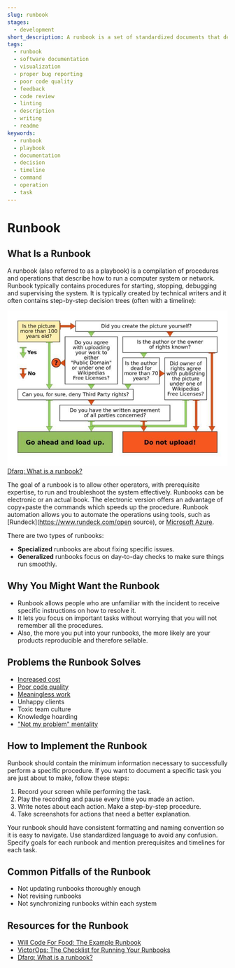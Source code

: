 ```yaml
---
slug: runbook
stages:
  - development
short_description: A runbook is a set of standardized documents that describe how to run a computer system. It typically contains a walkthrough how to start, stop, debug and supervise the system.
tags:
  - runbook
  - software documentation
  - visualization
  - proper bug reporting
  - poor code quality
  - feedback
  - code review
  - linting
  - description
  - writing
  - readme
keywords:
  - runbook
  - playbook
  - documentation
  - decision
  - timeline
  - command
  - operation
  - task
---
```


# Runbook

## What Is a Runbook

A runbook (also referred to as a playbook) is a compilation of procedures and operations that describe how to run a computer system or network. Runbook typically contains procedures for starting, stopping, debugging and supervising the system. It is typically created by technical writers and it often contains step-by-step decision trees (often with a timeline):

![Decision Tree](/files/runbook.png)
[Dfarq: What is a runbook?](https://dfarq.homeip.net/what-is-a-runbook/)

The goal of a runbook is to allow other operators, with prerequisite expertise, to run and troubleshoot the system effectively. Runbooks can be electronic or an actual book. The electronic version offers an advantage of copy+paste the commands which speeds up the procedure. Runbook automation allows you to automate the operations using tools, such as [Rundeck](https://www.rundeck.com/open source), or [Microsoft Azure](https://azure.microsoft.com).

There are two types of runbooks:

- **Specialized** runbooks are about fixing specific issues.
- **Generalized** runbooks focus on day-to-day checks to make sure things run smoothly.

## Why You Might Want the Runbook

- Runbook allows people who are unfamiliar with the incident to receive specific instructions on how to resolve it.
- It lets you focus on important tasks without worrying that you will not remember all the procedures.
- Also, the more you put into your runbooks, the more likely are your products reproducible and therefore sellable.

## Problems the Runbook Solves

- [Increased cost](/problems/increased-cost)
- [Poor code quality](/problems/poor-code-quality)
- [Meaningless work](/problems/meaningless-work)
- Unhappy clients
- Toxic team culture
- Knowledge hoarding
- ["Not my problem" mentality](/problems/not-my-problem-mentality)

## How to Implement the Runbook

Runbook should contain the minimum information necessary to successfully perform a specific procedure. If you want to document a specific task you are just about to make, follow these steps:

1. Record your screen while performing the task.
2. Play the recording and pause every time you made an action.
3. Write notes about each action. Make a step-by-step procedure.
4. Take screenshots for actions that need a better explanation.

Your runbook should have consistent formatting and naming convention so it is easy to navigate. Use standardized language to avoid any confusion. Specify goals for each runbook and mention prerequisites and timelines for each task.

## Common Pitfalls of the Runbook

- Not updating runbooks thoroughly enough
- Not revising runbooks
- Not synchronizing runbooks within each system

## Resources for the Runbook

- [Will Code For Food: The Example Runbook](https://willcode4foodblog.wordpress.com/2014/10/26/scorch-html-documentation-tool-part-1-the-example-runbook/)
- [VictorOps: The Checklist for Running Your Runbooks](https://victorops.com/blog/runbooks-checklist)
- [Dfarq: What is a runbook?](https://dfarq.homeip.net/what-is-a-runbook/)
